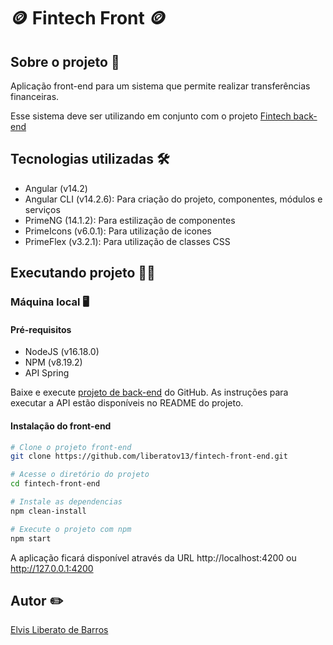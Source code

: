 # :coin: Fintech Front :coin:

## Sobre o projeto :scroll:
Aplicação front-end para um sistema que permite realizar transferências financeiras.

Esse sistema deve ser utilizando em conjunto com o projeto [Fintech back-end](https://github.com/liberatov13/fintech-back-end)

## Tecnologias utilizadas :hammer_and_wrench:
- Angular (v14.2)
- Angular CLI (v14.2.6): Para criação do projeto, componentes, módulos e serviços
- PrimeNG (14.1.2): Para estilização de componentes
- PrimeIcons (v6.0.1): Para utilização de icones
- PrimeFlex (v3.2.1): Para utilização de classes CSS

## Executando projeto 🧑‍💻

### Máquina local :desktop_computer:
#### Pré-requisitos
- NodeJS (v16.18.0)
- NPM (v8.19.2)
- API Spring

Baixe e execute [projeto de back-end](https://github.com/liberatov13/fintech-back-end) do GitHub.
As instruções para executar a API estão disponíveis no README do projeto.

#### Instalação do front-end

```bash
# Clone o projeto front-end
git clone https://github.com/liberatov13/fintech-front-end.git

# Acesse o diretório do projeto
cd fintech-front-end

# Instale as dependencias
npm clean-install

# Execute o projeto com npm
npm start
```

A aplicação ficará disponível através da URL http://localhost:4200 ou http://127.0.0.1:4200

## Autor :pencil2:
[Elvis Liberato de Barros](https://www.linkedin.com/in/elvisbarros/)
